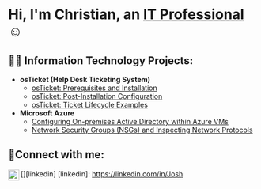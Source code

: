 <h1>Hi, I'm Christian, an <a href="https://www.youtube.com/watch?v=TY4-3mRcb_g">IT Professional</a>☺</h1>

<h2>👨‍💻 Information Technology Projects:</h2>

- <b>osTicket (Help Desk Ticketing System)</b>
  - [osTicket: Prerequisites and Installation](https://github.com/ChristianXC/osticket-prereqs)
  - [osTicket: Post-Installation Configuration](https://github.com/ChristianXC/post-install-config)
  - [osTicket: Ticket Lifecycle Examples](https://github.com/ChristianXC/ticket-lifecycle)
- <b>Microsoft Azure</b>
  - [Configuring On-premises Active Directory within Azure VMs](https://github.com/ChristianXC/configure-ad)
  - [Network Security Groups (NSGs) and Inspecting Network Protocols](https://github.com/ChristianXC/azure-network-protocols)

<h2>🤳Connect with me:</h2>

[<img align="left" alt="Josh | LinkedIn" width="22px" src="https://cdn.jsdelivr.net/npm/simple-icons@v3/icons/linkedin.svg" />][linkedin]
[linkedin]: https://linkedin.com/in/Josh

